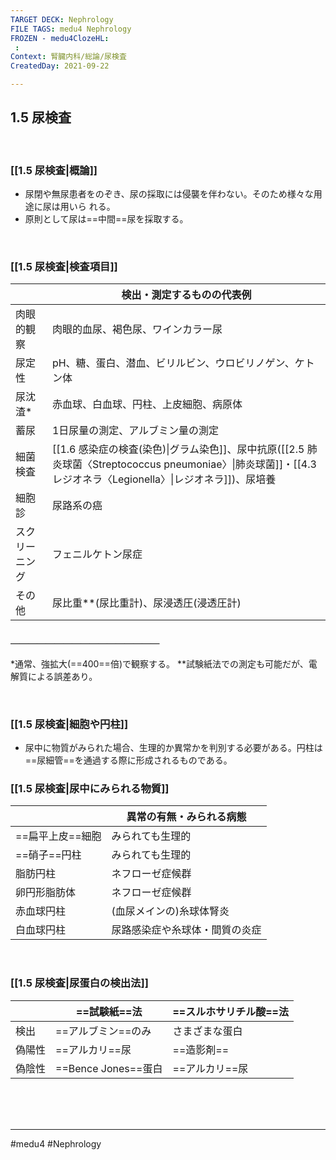 ```yaml
---
TARGET DECK: Nephrology
FILE TAGS: medu4 Nephrology
FROZEN - medu4ClozeHL:
 : 
Context: 腎臓内科/総論/尿検査
CreatedDay: 2021-09-22

---
```


## 1.5 尿検査

<br>

### [[1.5 尿検査|概論]]
* 尿閉や無尿患者をのぞき、尿の採取には侵襲を伴わない。そのため様々な用途に尿は用いら れる。
* 原則として尿は==中間==尿を採取する。
<!--ID: 1633959574135-->


<br>

### [[1.5 尿検査|検査項目]]
| |検出・測定するものの代表例|
|---|---|
|肉眼的観察|肉眼的血尿、褐色尿、ワインカラー尿|
|尿定性|pH、糖、蛋白、潜血、ビリルビン、ウロビリノゲン、ケトン体|
|尿沈渣\*|赤血球、白血球、円柱、上皮細胞、病原体|
|蓄尿|1日尿量の測定、アルブミン量の測定|
|細菌検査|[[1.6 感染症の検査(染色)\|グラム染色]]、尿中抗原([[2.5 肺炎球菌〈Streptococcus pneumoniae〉\|肺炎球菌]]・[[4.3 レジオネラ〈Legionella〉\|レジオネラ]])、尿培養|
|細胞診|尿路系の癌|
|スクリーニング|フェニルケトン尿症|
|その他|尿比重\*\*(尿比重計)、尿浸透圧(浸透圧計)|
#### ＿＿＿＿＿＿＿＿＿＿＿＿＿＿＿＿＿
\*通常、強拡大(==400==倍)で観察する。
\*\*試験紙法での測定も可能だが、電解質による誤差あり。
<!--ID: 1633959574141-->


<br>

### [[1.5 尿検査|細胞や円柱]]
* 尿中に物質がみられた場合、生理的か異常かを判別する必要がある。円柱は==尿細管==を通過する際に形成されるものである。
<!--ID: 1633959574147-->


### [[1.5 尿検査|尿中にみられる物質]]
| |異常の有無・みられる病態|
|---|---|
|==扁平上皮==細胞|みられても生理的|
|==硝子==円柱|みられても生理的|
|脂肪円柱|ネフローゼ症候群|
|卵円形脂肪体|ネフローゼ症候群|
|赤血球円柱|(血尿メインの)糸球体腎炎|
|白血球円柱|尿路感染症や糸球体・間質の炎症|
<!--ID: 1633959574154-->



<br>

### [[1.5 尿検査|尿蛋白の検出法]]
| |==試験紙==法|==スルホサリチル酸==法|
|---|---|---|
|検出|==アルブミン==のみ|さまざまな蛋白|
|偽陽性|==アルカリ==尿|==造影剤==|
|偽陰性|==Bence Jones==蛋白|==アルカリ==尿|
<!--ID: 1633959574160-->







<br><br><br>

---
#medu4 #Nephrology 
